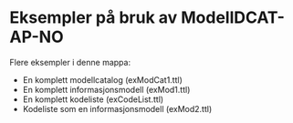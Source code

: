 # Eksempler på bruk av ModellDCAT-AP-NO

Flere eksempler i denne mappa:
- En komplett modellcatalog (exModCat1.ttl)
- En komplett informasjonsmodell (exMod1.ttl)
- En komplett kodeliste (exCodeList.ttl)
- Kodeliste som en informasjonsmodell (exMod2.ttl)
